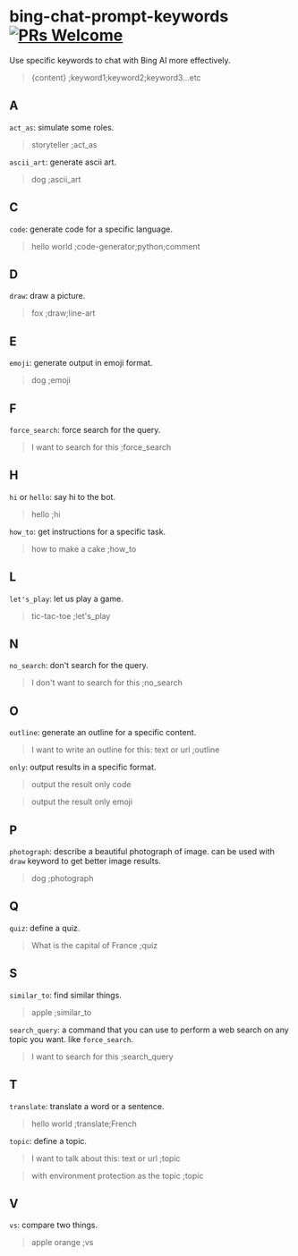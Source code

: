 # bing-chat-prompt-keywords [![PRs Welcome](https://img.shields.io/badge/PRs-welcome-brightgreen.svg?style=flat-square)](https://makeapullrequest.com)
Use specific keywords to chat with Bing AI more effectively.

> {content} ;keyword1;keyword2;keyword3...etc


## A

`act_as`: simulate some roles.
> storyteller ;act_as

`ascii_art`: generate ascii art.
> dog ;ascii_art

## C

`code`: generate code for a specific language.
> hello world ;code-generator;python;comment

## D

`draw`: draw a picture.
> fox ;draw;line-art

## E

`emoji`: generate output in emoji format.
> dog ;emoji

## F

`force_search`: force search for the query.
> I want to search for this ;force_search

## H

`hi` or `hello`: say hi to the bot.
> hello ;hi

`how_to`: get instructions for a specific task.
> how to make a cake ;how_to

## L

`let's_play`: let us play a game.
> tic-tac-toe ;let's_play

## N
`no_search`: don't search for the query.
> I don't want to search for this ;no_search

## O
`outline`: generate an outline for a specific content.
> I want to write an outline for this: text or url ;outline

`only`: output results in a specific format.

> output the result only code

> output the result only emoji

## P
`photograph`: describe a beautiful photograph of image. can be used with `draw` keyword to get better image results.
> dog ;photograph

## Q

`quiz`: define a quiz.
> What is the capital of France ;quiz

## S

`similar_to`: find similar things.
> apple ;similar_to

`search_query`: a command that you can use to perform a web search on any topic you want. like `force_search`.
> I want to search for this ;search_query

## T

`translate`: translate a word or a sentence.
> hello world ;translate;French

`topic`: define a topic.
> I want to talk about this: text or url ;topic

> with environment protection as the topic ;topic

## V

`vs`: compare two things.
> apple orange ;vs
